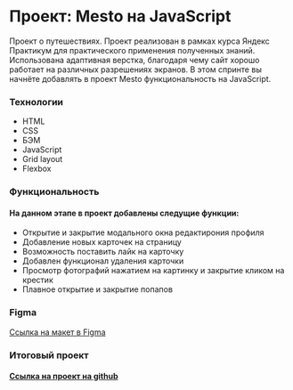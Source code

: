 # Проект: Mesto на JavaScript

Проект о путешествиях. Проект реализован в рамках курса Яндекс Практикум для практического применения полученных знаний. Использована адаптивная верстка, благодаря чему сайт хорошо работает на различных разрешениях экранов. 
В этом спринте вы начнёте добавлять в проект Mesto функциональность на JavaScript. 

### Технологии

* HTML
* CSS
* БЭМ
* JavaScript
* Grid layout
* Flexbox

### Функциональность

#### На данном этапе в проект добавлены следущие функции: 

* Открытие и закрытие модального окна редактирония профиля
* Добавление новых карточек на страницу
* Возможность поставить лайк на карточку
* Добавлен функционал удаления карточки
* Просмотр фотографий нажатием на картинку и закрытие кликом на крестик
* Плавное открытие и закрытие попапов


### Figma

[Ссылка на макет в Figma](https://www.figma.com/file/bjyvbKKJN2naO0ucURl2Z0/JavaScript.-Sprint-5?node-id=0%3A1)

### Итоговый проект

#### [Ссылка на  проект на github](https://alisagafarova.github.io/mesto-project-bootcamp//index.html) 
